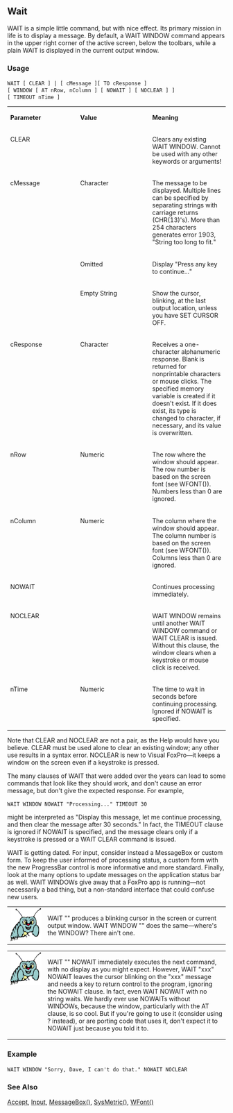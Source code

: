 ## Wait

WAIT is a simple little command, but with nice effect. Its primary mission in life is to display a message. By default, a WAIT WINDOW command appears in the upper right corner of the active screen, below the toolbars, while a plain WAIT is displayed in the current output window.

### Usage

```foxpro
WAIT [ CLEAR ] | [ cMessage ][ TO cResponse ]
[ WINDOW [ AT nRow, nColumn ] [ NOWAIT ] [ NOCLEAR ] ]
[ TIMEOUT nTime ]
```
<table>
<tr>
  <td width="32%" valign="top">
  <p><b>Parameter</b></p>
  </td>
  <td width="23%" valign="top">
  <p><b>Value</b></p>
  </td>
  <td width="45%" valign="top">
  <p><b>Meaning</b></p>
  </td>
 </tr>
<tr>
  <td width="32%" valign="top">
  <p>CLEAR</p>
  </td>
  <td width="23%" valign="top">
  &nbsp;</td>
  <td width="45%" valign="top">
  <p>Clears any existing WAIT WINDOW. Cannot be used with any other keywords or arguments!</p>
  </td>
 </tr>
<tr>
  <td width="32%" rowspan="3" valign="top">
  <p>cMessage</p>
  </td>
  <td width="23%" valign="top">
  <p>Character </p>
  </td>
  <td width="45%" valign="top">
  <p>The message to be displayed. Multiple lines can be specified by separating strings with carriage returns (CHR(13)'s). More than 254 characters generates error 1903, &quot;String too long to fit.&quot;</p>
  </td>
 </tr>
<tr>
  <td width="33%" valign="top">
  <p>Omitted</p>
  </td>
  <td width="67%" valign="top">
  <p>Display &quot;Press any key to continue...&quot;</p>
  </td>
 </tr>
<tr>
  <td width="33%" valign="top">
  <p>Empty String</p>
  </td>
  <td width="67%" valign="top">
  <p>Show the cursor, blinking, at the last output location, unless you have SET CURSOR OFF.</p>
  </td>
 </tr>
<tr>
  <td width="32%" valign="top">
  <p>cResponse</p>
  </td>
  <td width="23%" valign="top">
  <p>Character </p>
  </td>
  <td width="45%" valign="top">
  <p>Receives a one-character alphanumeric response. Blank is returned for nonprintable characters or mouse clicks. The specified memory variable is created if it doesn't exist. If it does exist, its type is changed to character, if necessary, and its value is overwritten.</p>
  </td>
 </tr>
<tr>
  <td width="32%" valign="top">
  <p>nRow</p>
  </td>
  <td width="23%" valign="top">
  <p>Numeric</p>
  </td>
  <td width="45%" valign="top">
  <p>The row where the window should appear. The row number is based on the screen font (see WFONT()). Numbers less than 0 are ignored.</p>
  </td>
 </tr>
<tr>
  <td width="32%" valign="top">
  <p>nColumn</p>
  </td>
  <td width="23%" valign="top">
  <p>Numeric</p>
  </td>
  <td width="45%" valign="top">
  <p>The column where the window should appear. The column number is based on the screen font (see WFONT()). Columns less than 0 are ignored.</p>
  </td>
 </tr>
<tr>
  <td width="32%" valign="top">
  <p>NOWAIT</p>
  </td>
  <td width="23%" valign="top">
  &nbsp;</td>
  <td width="45%" valign="top">
  <p>Continues processing immediately.</p>
  </td>
 </tr>
<tr>
  <td width="32%" valign="top">
  <p>NOCLEAR</p>
  </td>
  <td width="23%" valign="top">
  &nbsp;</td>
  <td width="45%" valign="top">
  <p>WAIT WINDOW remains until another WAIT WINDOW command or WAIT CLEAR is issued. Without this clause, the window clears when a keystroke or mouse click is received.</p>
  </td>
 </tr>
<tr>
  <td width="32%" valign="top">
  <p>nTime</p>
  </td>
  <td width="23%" valign="top">
  <p>Numeric</p>
  </td>
  <td width="45%" valign="top">
  <p>The time to wait in seconds before continuing processing. Ignored if NOWAIT is specified.</p>
  </td>
 </tr>
</table>

Note that CLEAR and NOCLEAR are not a pair, as the Help would have you believe. CLEAR must be used alone to clear an existing window; any other use results in a syntax error. NOCLEAR is new to Visual FoxPro&mdash;it keeps a window on the screen even if a keystroke is pressed.

The many clauses of WAIT that were added over the years can lead to some commands that look like they should work, and don't cause an error message, but don't give the expected response. For example, 

```foxpro
WAIT WINDOW NOWAIT "Processing..." TIMEOUT 30
```
might be interpreted as "Display this message, let me continue processing, and then clear the message after 30 seconds." In fact, the TIMEOUT clause is ignored if NOWAIT is specified, and the message clears only if a keystroke is pressed or a WAIT CLEAR command is issued.

WAIT is getting dated. For input, consider instead a MessageBox or custom form. To keep the user informed of processing status, a custom form with the new ProgressBar control is more informative and more standard. Finally, look at the many options to update messages on the application status bar as well. WAIT WINDOWs give away that a FoxPro app is running&mdash;not necessarily a bad thing, but a non-standard interface that could confuse new users.

<table>
<tr>
  <td width="17%" valign="top">
<img width="95" height="78" src="bug.gif">
  </td>
  <td width="83%">
  <p>WAIT &quot;&quot; produces a blinking cursor in the screen or current output window. WAIT WINDOW &quot;&quot; does the same&mdash;where's the WINDOW? There ain't one.</p>
  </td>
 </tr>
</table>

<table>
<tr>
  <td width="17%" valign="top">
<img width="95" height="77" src="bug.gif">
  </td>
  <td width="83%">
  <p>WAIT &quot;&quot; NOWAIT immediately executes the next command, with no display as you might expect. However, WAIT &quot;xxx&quot; NOWAIT leaves the cursor blinking on the &quot;xxx&quot; message and needs a key to return control to the program, ignoring the NOWAIT clause. In fact, even WAIT NOWAIT with no string waits. We hardly ever use NOWAITs without WINDOWs, because the window, particularly with the AT clause, is so cool. But if you're going to use it (consider using ? instead), or are porting code that uses it, don't expect it to NOWAIT just because you told it to.</p>
  </td>
 </tr>
</table>

### Example

```foxpro
WAIT WINDOW "Sorry, Dave, I can't do that." NOWAIT NOCLEAR
```
### See Also

[Accept](s4g179.md), [Input](s4g179.md), [MessageBox()](s4g280.md), [SysMetric()](s4g182.md), [WFont()](s4g259.md)
